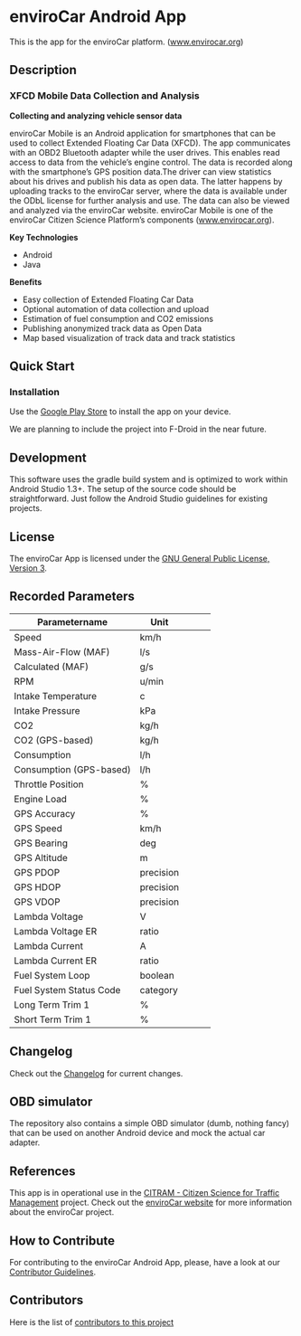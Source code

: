 # enviroCar Android App

This is the app for the enviroCar platform. (www.envirocar.org)

## Description

### XFCD Mobile Data Collection and Analysis

**Collecting and analyzing vehicle sensor data**

enviroCar Mobile is an Android application for smartphones that can be used to collect Extended Floating Car Data (XFCD). The app communicates with an OBD2 Bluetooth adapter while the user drives. This enables read access to data from the vehicle’s engine control. The data is recorded along with the smartphone’s GPS position data.The driver can view statistics about his drives and publish his data as open data. The latter happens by uploading tracks to the enviroCar server, where the data is available under the ODbL license for further analysis and use. The data can also be viewed and analyzed via the enviroCar website. enviroCar Mobile is one of the enviroCar Citizen Science Platform’s components (www.envirocar.org).


**Key Technologies**

-	Android
-	Java

**Benefits**

-	Easy collection of Extended Floating Car Data
- Optional automation of data collection and upload
- Estimation of fuel consumption and CO2 emissions
- Publishing anonymized track data as Open Data
- Map based visualization of track data and track statistics


## Quick Start 


### Installation

Use the [Google Play Store](https://play.google.com/store/apps/details?id=org.envirocar.app) to install the app on your device.

We are planning to include the project into F-Droid in the near future.

## Development

This software uses the gradle build system and is optimized to work within Android Studio 1.3+.
The setup of the source code should be straightforward. Just follow the Android Studio guidelines
for existing projects.

## License

The enviroCar App is licensed under the [GNU General Public License, Version 3](https://github.com/enviroCar/enviroCar-app/blob/master/LICENSE).

## Recorded Parameters
|Parametername	        |Unit   	|   	|   	|   	|
|---	                |---	|---	|---	|---	|
|Speed 	                |km/h  	|   	|   	|   	|
|Mass-Air-Flow (MAF)   	|l/s   	|   	|   	|   	|
|Calculated (MAF)       |g/s   	|   	|   	|   	|
|RPM                    |u/min 	|   	|   	|   	|
|Intake Temperature     |c   	|   	|   	|   	|
|Intake Pressure        |kPa  	|   	|   	|   	|
|CO2                    |kg/h  	|   	|   	|   	|
|CO2 (GPS-based)        |kg/h  	|   	|   	|   	|
|Consumption            |l/h   	|   	|   	|   	|
|Consumption (GPS-based)|l/h   	|   	|   	|   	|
|Throttle Position      |%   	|   	|   	|   	|
|Engine Load            |%   	|   	|   	|   	|
|GPS Accuracy           |%   	|   	|   	|   	|
|GPS Speed              |km/h  	|   	|   	|   	|
|GPS Bearing            |deg   	|   	|   	|   	|
|GPS Altitude           |m  	|   	|   	|   	|
|GPS PDOP               |precision   	|   	|   	|   	|
|GPS HDOP               |precision   	|   	|   	|   	|
|GPS VDOP               |precision   	|   	|   	|   	|
|Lambda Voltage         |V   	|   	|   	|   	|
|Lambda Voltage ER      |ratio 	|       |   	|   	|
|Lambda Current         |A   	|   	|   	|   	|
|Lambda Current ER      |ratio  |    	|   	|   	|
|Fuel System Loop       |boolean|   	|   	|   	|
|Fuel System Status Code|category|   	|   	|   	|
|Long Term Trim 1       |%   	|   	|   	|   	|
|Short Term Trim 1      |%   	|   	|   	|   	|


## Changelog

Check out the [Changelog](https://github.com/enviroCar/enviroCar-app/blob/master/CHANGELOG.md) for current changes.

## OBD simulator

The repository also contains a simple OBD simulator (dumb, nothing fancy) that can
be used on another Android device and mock the actual car adapter.

## References

This app is in operational use in the [CITRAM - Citizen Science for Traffic Management](https://www.citram.de/) project. Check out the [enviroCar website](https://envirocar.org/) for more information about the enviroCar project.

## How to Contribute
For contributing to the enviroCar Android App, please, have a look at our [Contributor Guidelines](https://github.com/enviroCar/enviroCar-app/blob/master/CONTRIBUTING.md).


## Contributors

Here is the list of [contributors to this project](https://github.com/enviroCar/enviroCar-app/blob/master/CONTRIBUTORS.md)
